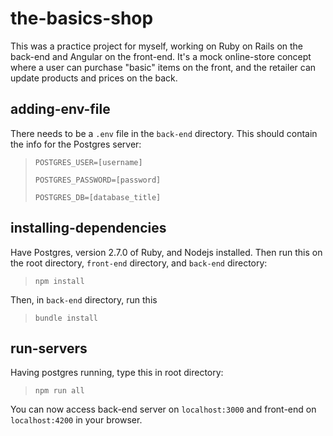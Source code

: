 # the-basics-shop

This was a practice project for myself, working on Ruby on Rails on the back-end and Angular on the front-end. It's a mock online-store concept where a user can purchase "basic" items on the front, and the retailer can update products and prices on the back.

## adding-env-file

There needs to be a `.env` file in the `back-end` directory. This should contain the info for the Postgres server:
> ` POSTGRES_USER=[username] `
>
> ` POSTGRES_PASSWORD=[password] `
>
> ` POSTGRES_DB=[database_title] `

## installing-dependencies

Have Postgres, version 2.7.0 of Ruby, and Nodejs installed. Then run this on the root directory, `front-end` directory, and `back-end` directory:
> `npm install`

Then, in `back-end` directory, run this
> `bundle install`

## run-servers

Having postgres running, type this in root directory:
> `npm run all`

You can now access back-end server on `localhost:3000` and front-end on `localhost:4200` in your browser.
